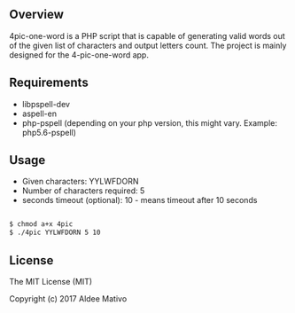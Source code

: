 ## Overview

4pic-one-word is a PHP script that is capable of generating valid words out of the given list of characters and output letters count. The project is mainly designed for the 4-pic-one-word app.

## Requirements

- libpspell-dev 
- aspell-en
- php-pspell (depending on your php version, this might vary. Example: php5.6-pspell)

## Usage

- Given characters: YYLWFDORN 
- Number of characters required: 5
- seconds timeout (optional): 10 - means timeout after 10 seconds

```bash

$ chmod a+x 4pic
$ ./4pic YYLWFDORN 5 10

```

## License

The MIT License (MIT)

Copyright (c) 2017 Aldee Mativo
